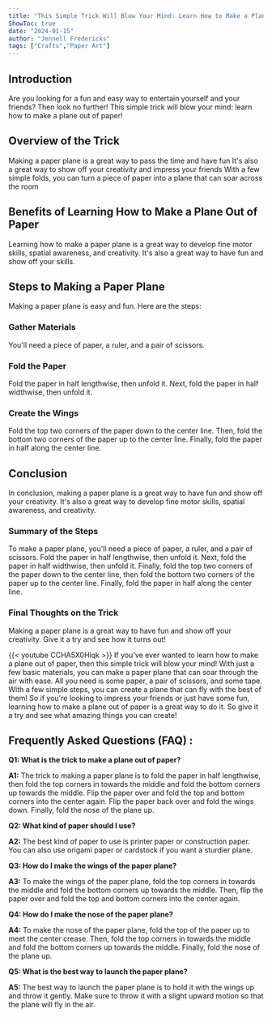 ```yaml
---
title: "This Simple Trick Will Blow Your Mind: Learn How to Make a Plane Out of Paper!"
ShowToc: true 
date: "2024-01-15"
author: "Jennell Fredericks" 
tags: ["Crafts","Paper Art"]
---
```

## Introduction 
Are you looking for a fun and easy way to entertain yourself and your friends? Then look no further! This simple trick will blow your mind: learn how to make a plane out of paper! 

## Overview of the Trick
Making a paper plane is a great way to pass the time and have fun It's also a great way to show off your creativity and impress your friends With a few simple folds, you can turn a piece of paper into a plane that can soar across the room 

## Benefits of Learning How to Make a Plane Out of Paper
Learning how to make a paper plane is a great way to develop fine motor skills, spatial awareness, and creativity. It's also a great way to have fun and show off your skills. 

## Steps to Making a Paper Plane
Making a paper plane is easy and fun. Here are the steps: 

### Gather Materials
You'll need a piece of paper, a ruler, and a pair of scissors. 

### Fold the Paper
Fold the paper in half lengthwise, then unfold it. Next, fold the paper in half widthwise, then unfold it. 

### Create the Wings
Fold the top two corners of the paper down to the center line. Then, fold the bottom two corners of the paper up to the center line. Finally, fold the paper in half along the center line. 

## Conclusion
In conclusion, making a paper plane is a great way to have fun and show off your creativity. It's also a great way to develop fine motor skills, spatial awareness, and creativity. 

### Summary of the Steps
To make a paper plane, you'll need a piece of paper, a ruler, and a pair of scissors. Fold the paper in half lengthwise, then unfold it. Next, fold the paper in half widthwise, then unfold it. Finally, fold the top two corners of the paper down to the center line, then fold the bottom two corners of the paper up to the center line. Finally, fold the paper in half along the center line. 

### Final Thoughts on the Trick
Making a paper plane is a great way to have fun and show off your creativity. Give it a try and see how it turns out!

{{< youtube CCHA5X0Hlqk >}} 
If you've ever wanted to learn how to make a plane out of paper, then this simple trick will blow your mind! With just a few basic materials, you can make a paper plane that can soar through the air with ease. All you need is some paper, a pair of scissors, and some tape. With a few simple steps, you can create a plane that can fly with the best of them! So if you're looking to impress your friends or just have some fun, learning how to make a plane out of paper is a great way to do it. So give it a try and see what amazing things you can create!

## Frequently Asked Questions (FAQ) :
**Q1: What is the trick to make a plane out of paper?**

**A1:** The trick to making a paper plane is to fold the paper in half lengthwise, then fold the top corners in towards the middle and fold the bottom corners up towards the middle. Flip the paper over and fold the top and bottom corners into the center again. Flip the paper back over and fold the wings down. Finally, fold the nose of the plane up.

**Q2: What kind of paper should I use?**

**A2:** The best kind of paper to use is printer paper or construction paper. You can also use origami paper or cardstock if you want a sturdier plane.

**Q3: How do I make the wings of the paper plane?**

**A3:** To make the wings of the paper plane, fold the top corners in towards the middle and fold the bottom corners up towards the middle. Then, flip the paper over and fold the top and bottom corners into the center again.

**Q4: How do I make the nose of the paper plane?**

**A4:** To make the nose of the paper plane, fold the top of the paper up to meet the center crease. Then, fold the top corners in towards the middle and fold the bottom corners up towards the middle. Finally, fold the nose of the plane up.

**Q5: What is the best way to launch the paper plane?**

**A5:** The best way to launch the paper plane is to hold it with the wings up and throw it gently. Make sure to throw it with a slight upward motion so that the plane will fly in the air.



